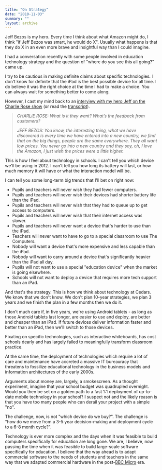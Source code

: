 ```yaml
---
title: "On Strategy"
date: "2010-11-03"
summary: ""
layout: archive
---
```


Jeff Bezos is my hero. Every time I think about what Amazon might do, I think "if Jeff Bezos was smart, he would do X". Usually what happens is that they do X in an even more brave and insightful way than I could imagine.

I had a conversation recently with some people involved in education technology strategy and the question of "where do you see this all going?" came up.

I try to be cautious in making definite claims about specific technologies. I don't know for definite that the iPad is the best possible device for all time. I do believe it was the right choice at the time I had to make a choice. You can always wait for something better to come along.

However, I cast my mind back to an [interview with my hero Jeff on the Charlie Rose show](http://www.charlierose.com/view/interview/10105) (or read the [transcript](http://www.charlierose.com/download/transcript/10105)).

> _CHARLIE ROSE: What is it they want? What’s the feedback from customers?_
> 
> _JEFF BEZOS: You know, the interesting thing, what we have discovered is every time we have entered into a new country, we find that on the big things, people are the same everywhere. They all want low prices. You never go into a new country and they say, oh, I love the Amazon, I just wish the prices were a little higher._

This is how I feel about technology in schools. I can't tell you which device we'll be using in 2012. I can't tell you how long its battery will last, or how much memory it will have or what the interaction model will be.

I can tell you some long-term big trends that I'll bet on right now:

- Pupils and teachers will never wish they had fewer computers.
- Pupils and teachers will never wish their devices had shorter battery life than the iPad.
- Pupils and teachers will never wish that they had to queue up to get access to computers.
- Pupils and teachers will never wish that their internet access was slower.
- Pupils and teachers will never want a device that's harder to use than the iPad.
- Teachers will never want to have to go to a special classroom to use The Computers.
- Nobody will want a device that's more expensive and less capable than the iPad.
- Nobody will want to carry around a device that's significantly heavier than the iPad all day.
- Pupils will not want to use a special "education device" when the market is going elsewhere.
- Schools will not want to deploy a device that requires more tech support than an iPad.

And that's the strategy. This is how we think about technology at Cedars. We know that we don't know. We don't plan 10-year strategies, we plan 3 years and we finish the plan in a few months then we do it.

I don't much care if, in five years, we're using Android tablets - as long as those Android tablets last longer, are easier to use and deploy, are better and cheaper than an iPad. If future devices deliver information faster and better than an iPad, then we'll switch to those devices.

Fixating on specific technologies, such as interactive whiteboards, has cost schools dearly and has largely failed to meaningfully transform classroom practice.

At the same time, the deployment of technologies which require a lot of care and maintenance have accreted a massive IT bureauracy that threatens to fossilize educational technology in the business models and information architectures of the early 2000s.

Arguments about money are, largely, a smokescreen. As a thought experiment, imagine that your school budget was quadrupled overnight. Would you then be set on a golden path to a fast 1:1 deployment of up-to-date mobile technology in your school? I suspect not and the likely reason is that you have too many people who can derail your project with a simple "no".

The challenge, now, is not "which device do we buy?". The challenge is "how do we move from a 3-5 year decision-making and deployment cycle to a 6-8 month cycle?".

Technology is ever more complex and the days when it was feasible to build computers specifically for education are long gone. We are, I believe, now passing the time when it was feasible to build large-scale software specifically for education. I believe that the way ahead is to adapt commercial software to the needs of students and teachers in the same way that we adapted commercial hardware in the post-[BBC Micro](http://en.wikipedia.org/wiki/Bbc_micro) era.
